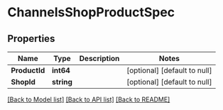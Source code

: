 # ChannelsShopProductSpec

## Properties
Name | Type | Description | Notes
------------ | ------------- | ------------- | -------------
**ProductId** | **int64** |  | [optional] [default to null]
**ShopId** | **string** |  | [optional] [default to null]

[[Back to Model list]](../README.md#documentation-for-models) [[Back to API list]](../README.md#documentation-for-api-endpoints) [[Back to README]](../README.md)



